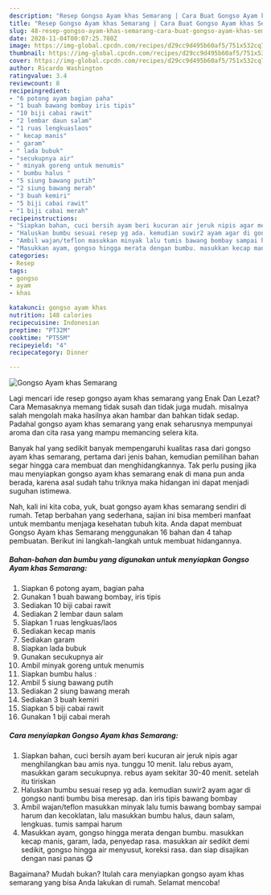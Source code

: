 ```yaml
---
description: "Resep Gongso Ayam khas Semarang | Cara Buat Gongso Ayam khas Semarang Yang Enak Dan Mudah"
title: "Resep Gongso Ayam khas Semarang | Cara Buat Gongso Ayam khas Semarang Yang Enak Dan Mudah"
slug: 48-resep-gongso-ayam-khas-semarang-cara-buat-gongso-ayam-khas-semarang-yang-enak-dan-mudah
date: 2020-11-04T00:07:25.780Z
image: https://img-global.cpcdn.com/recipes/d29cc9d495b60af5/751x532cq70/gongso-ayam-khas-semarang-foto-resep-utama.jpg
thumbnail: https://img-global.cpcdn.com/recipes/d29cc9d495b60af5/751x532cq70/gongso-ayam-khas-semarang-foto-resep-utama.jpg
cover: https://img-global.cpcdn.com/recipes/d29cc9d495b60af5/751x532cq70/gongso-ayam-khas-semarang-foto-resep-utama.jpg
author: Ricardo Washington
ratingvalue: 3.4
reviewcount: 8
recipeingredient:
- "6 potong ayam bagian paha"
- "1 buah bawang bombay iris tipis"
- "10 biji cabai rawit"
- "2 lembar daun salam"
- "1 ruas lengkuaslaos"
- " kecap manis"
- " garam"
- " lada bubuk"
- "secukupnya air"
- " minyak goreng untuk menumis"
- " bumbu halus "
- "5 siung bawang putih"
- "2 siung bawang merah"
- "3 buah kemiri"
- "5 biji cabai rawit"
- "1 biji cabai merah"
recipeinstructions:
- "Siapkan bahan, cuci bersih ayam beri kucuran air jeruk nipis agar menghilangkan bau amis nya. tunggu 10 menit. lalu rebus ayam, masukkan garam secukupnya. rebus ayam sekitar 30-40 menit. setelah itu tiriskan"
- "Haluskan bumbu sesuai resep yg ada. kemudian suwir2 ayam agar di gongso nanti bumbu bisa meresap. dan iris tipis bawang bombay"
- "Ambil wajan/teflon masukkan minyak lalu tumis bawang bombay sampai harum dan kecoklatan, lalu masukkan bumbu halus, daun salam, lengkuas. tumis sampai harum"
- "Masukkan ayam, gongso hingga merata dengan bumbu. masukkan kecap manis, garam, lada, penyedap rasa. masukkan air sedikit demi sedikit, gongso hingga air menyusut, koreksi rasa. dan siap disajikan dengan nasi panas 😋"
categories:
- Resep
tags:
- gongso
- ayam
- khas

katakunci: gongso ayam khas 
nutrition: 148 calories
recipecuisine: Indonesian
preptime: "PT32M"
cooktime: "PT55M"
recipeyield: "4"
recipecategory: Dinner

---
```



![Gongso Ayam khas Semarang](https://img-global.cpcdn.com/recipes/d29cc9d495b60af5/751x532cq70/gongso-ayam-khas-semarang-foto-resep-utama.jpg)

Lagi mencari ide resep gongso ayam khas semarang yang Enak Dan Lezat? Cara Memasaknya memang tidak susah dan tidak juga mudah. misalnya salah mengolah maka hasilnya akan hambar dan bahkan tidak sedap. Padahal gongso ayam khas semarang yang enak seharusnya mempunyai aroma dan cita rasa yang mampu memancing selera kita.



Banyak hal yang sedikit banyak mempengaruhi kualitas rasa dari gongso ayam khas semarang, pertama dari jenis bahan, kemudian pemilihan bahan segar hingga cara membuat dan menghidangkannya. Tak perlu pusing jika mau menyiapkan gongso ayam khas semarang enak di mana pun anda berada, karena asal sudah tahu triknya maka hidangan ini dapat menjadi suguhan istimewa.


Nah, kali ini kita coba, yuk, buat gongso ayam khas semarang sendiri di rumah. Tetap berbahan yang sederhana, sajian ini bisa memberi manfaat untuk membantu menjaga kesehatan tubuh kita. Anda dapat membuat Gongso Ayam khas Semarang menggunakan 16 bahan dan 4 tahap pembuatan. Berikut ini langkah-langkah untuk membuat hidangannya.

<!--inarticleads1-->

##### Bahan-bahan dan bumbu yang digunakan untuk menyiapkan Gongso Ayam khas Semarang:

1. Siapkan 6 potong ayam, bagian paha
1. Gunakan 1 buah bawang bombay, iris tipis
1. Sediakan 10 biji cabai rawit
1. Sediakan 2 lembar daun salam
1. Siapkan 1 ruas lengkuas/laos
1. Sediakan  kecap manis
1. Sediakan  garam
1. Siapkan  lada bubuk
1. Gunakan secukupnya air
1. Ambil  minyak goreng untuk menumis
1. Siapkan  bumbu halus :
1. Ambil 5 siung bawang putih
1. Sediakan 2 siung bawang merah
1. Sediakan 3 buah kemiri
1. Siapkan 5 biji cabai rawit
1. Gunakan 1 biji cabai merah




<!--inarticleads2-->

##### Cara menyiapkan Gongso Ayam khas Semarang:

1. Siapkan bahan, cuci bersih ayam beri kucuran air jeruk nipis agar menghilangkan bau amis nya. tunggu 10 menit. lalu rebus ayam, masukkan garam secukupnya. rebus ayam sekitar 30-40 menit. setelah itu tiriskan
1. Haluskan bumbu sesuai resep yg ada. kemudian suwir2 ayam agar di gongso nanti bumbu bisa meresap. dan iris tipis bawang bombay
1. Ambil wajan/teflon masukkan minyak lalu tumis bawang bombay sampai harum dan kecoklatan, lalu masukkan bumbu halus, daun salam, lengkuas. tumis sampai harum
1. Masukkan ayam, gongso hingga merata dengan bumbu. masukkan kecap manis, garam, lada, penyedap rasa. masukkan air sedikit demi sedikit, gongso hingga air menyusut, koreksi rasa. dan siap disajikan dengan nasi panas 😋




Bagaimana? Mudah bukan? Itulah cara menyiapkan gongso ayam khas semarang yang bisa Anda lakukan di rumah. Selamat mencoba!
